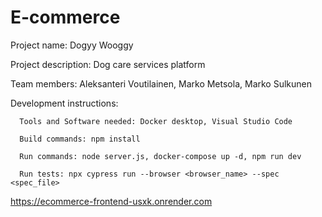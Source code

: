 # E-commerce

  Project name: Dogyy Wooggy
    
  Project description: Dog care services platform
    
  Team members: Aleksanteri Voutilainen, Marko Metsola, Marko Sulkunen
    
  Development instructions:
  
      Tools and Software needed: Docker desktop, Visual Studio Code
      
      Build commands: npm install
      
      Run commands: node server.js, docker-compose up -d, npm run dev
      
      Run tests: npx cypress run --browser <browser_name> --spec <spec_file>
        
   https://ecommerce-frontend-usxk.onrender.com
